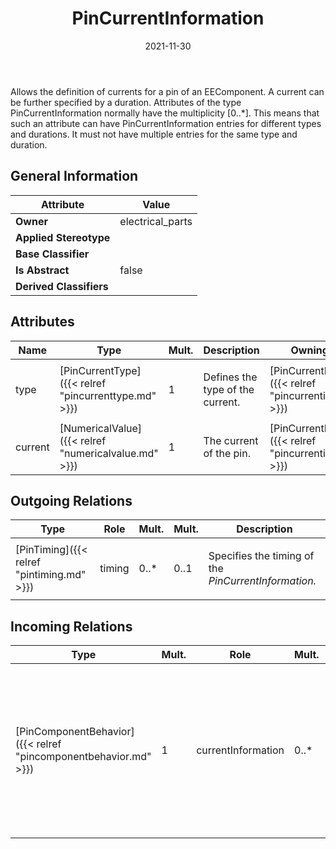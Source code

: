 ﻿---
title: PinCurrentInformation
toc: false
type: specs
date: "2021-11-30"
draft: false
specification: VEC
version: 2.0.0-rc1
documentType: "Recommendation"
elementType: Class
classes:
  - PinCurrentInformation
menu_name: vec-2.0.0-rc1
---
<p>Allows the definition of currents for a pin of an EEComponent. A current can be further specified by a duration. Attributes of the type PinCurrentInformation normally have the multiplicity [0..*]. This means that such an attribute can have PinCurrentInformation entries for different types and durations. It must not have multiple entries for the same type and duration.  </p>

## General Information

| Attribute               | Value |
|-------------------------|-------|
| **Owner**               | electrical_parts |
| **Applied Stereotype**  |   |
| **Base Classifier**     |   |
| **Is Abstract**         | false |
| **Derived Classifiers** |   |

## Attributes
|  Name  |  Type  |  Mult.  |  Description  |  Owning Classifier  |
|--------|--------|---------|---------------|--------------|
|type | [PinCurrentType]({{< relref "pincurrenttype.md" >}}) | 1 | <p>Defines the type of the current. </p> | [PinCurrentInformation]({{< relref "pincurrentinformation.md" >}}) |
|current | [NumericalValue]({{< relref "numericalvalue.md" >}}) | 1 | <p>The current of the pin. </p> | [PinCurrentInformation]({{< relref "pincurrentinformation.md" >}}) |

## Outgoing Relations
|    Type  |   Role   |   Mult.   |   Mult.   |   Description   |
|----------|----------|-----------|-----------|-----------------|
| [PinTiming]({{< relref "pintiming.md" >}}) | timing | 0..* | 0..1 | <p> Specifies the timing of the <i>PinCurrentInformation.</i>      </p> |
##  Incoming Relations
|    Type  |   Mult.  |   Role    |   Mult.   |   Description  |
|----------|----------|-----------|-----------|----------------|
| [PinComponentBehavior]({{< relref "pincomponentbehavior.md" >}}) | 1 | currentInformation | 0..* | <p> Specifies the current information of the <i>PinComponent</i> in this <i>PinComponentBehavior</i>. Since the current values of a pin can be defined for different types and times it is possible to define multiple <i>PinCurrentInformations</i> for a <i>PinComponentBehavior</i>.      </p> |
